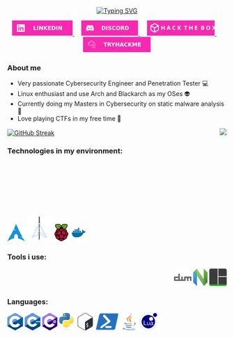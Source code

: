 <p align="center">
  <a href="https://git.io/typing-svg">
    <img src="https://readme-typing-svg.herokuapp.com?font=Fira+Code&size=30&pause=1000&color=F729B1&center=true&random=false&width=435&lines=Hi+there;I'm+Marko" alt="Typing SVG" />
  </a>
</p>

<p align="center">
  <a align="center" href="https://www.linkedin.com/in/marko-%C5%BEarkovi%C4%87-119951122/" target="_blank">
    <img src="./assets/buttonlogos/linkedinlogo.svg" height="35" alt="linkedin logo"/>
  </a>
  <img width="12" />
  <a align="center" href="https://discordapp.com/users/802662481561649172" target="_blank">
    <img src="./assets/buttonlogos/discordlogo.svg" height="35" alt="discord logo"/>
  </a>
  <img width="12" />
  <a align="center" href="https://app.hackthebox.com/profile/843711" target="_blank">
    <img src="./assets/buttonlogos/htblogo.svg" height="35" alt="hackthebox logo"/>
  </a>
  <img width="12" />
  <a align="center" href="https://tryhackme.com/p/MarkoZarkovic" target="_blank">
    <img src="./assets/buttonlogos/tryhackmelogo.svg" height="35" alt="tryhackme logo"/>
  </a>
</p>

### About me
- Very passionate Cybersecurity Engineer and Penetration Tester :computer:
- Linux enthusiast and use Arch and Blackarch as my OSes :alien:
- Currently doing my Masters in Cybersecurity on static malware analysis :space_invader:
- Love playing CTFs in my free time :mount_fuji: 

<p>
  <a href="https://git.io/streak-stats">
    <img align="center" height=200 src="https://streak-stats.demolab.com?user=KSHMR1337&theme=synthwave&hide_border=true&date_format=j%20M%5B%20Y%5D&card_width=430" alt="GitHub Streak" />
  </a>
  <a href="https://github.com/anuraghazra/github-readme-stats">
    <img align="right" height=200 src="https://github-readme-stats.vercel.app/api/top-langs/?username=KSHMR1337&title_color=F729B1FF&text_color=ffffff&icon_color=61dafb&bg_color=2b213a&langs_count=8&layout=compact&border_color=61dafb&hide_border=true&size_weight=0.5&count_weight=0.5" />
  </a> 
</p>

### Technologies in my environment:
<p align="left" style="clear: both;">
  <img src="./assets/icons/technologies/archlinux.svg" height="40" alt="arch logo"/>
  <img src="./assets/icons/technologies/blackarch.png" height="60" alt="blackarch logo"/>
  <img src="./assets/icons/technologies/raspberrypi.svg" height="40" alt="raspberrypi logo"/>
  <img src="./assets/icons/technologies/docker.svg" height="40" alt="docker logo"/>
</p>


### Tools i use:
<p align="right" style="clear: both;">
  <img src="./assets/icons/tools/dwm.svg" height="40" alt="dwm logo"/>
  <img src="./assets/icons/tools/neovim.svg" height="40" alt="neovim logo"/>
  <img src="./assets/icons/tools/tmux.svg" height="40" alt="tmux logo"/>
</p>


### Languages:
<p align="left" style="clear: both;">
  <img src="./assets/icons/languages/c.svg" height="40" alt="c icon"/>
  <img src="./assets/icons/languages/cpp.svg" height="40" alt="cpp icon"/>
  <img src="./assets/icons/languages/cs.svg" height="40" alt="cs icon"/>
  <img src="./assets/icons/languages/python.svg" height="40" alt="python icon"/>
  <img src="./assets/icons/languages/shell.svg" height="40" alt="shell icon"/>
  <img src="./assets/icons/languages/ps.svg" height="40" alt="ps icon"/>
  <img src="./assets/icons/languages/java.svg" height="40" alt="java icon"/>
  <img src="./assets/icons/languages/lua.svg" height="40" alt="lua icon"/>
</p>



